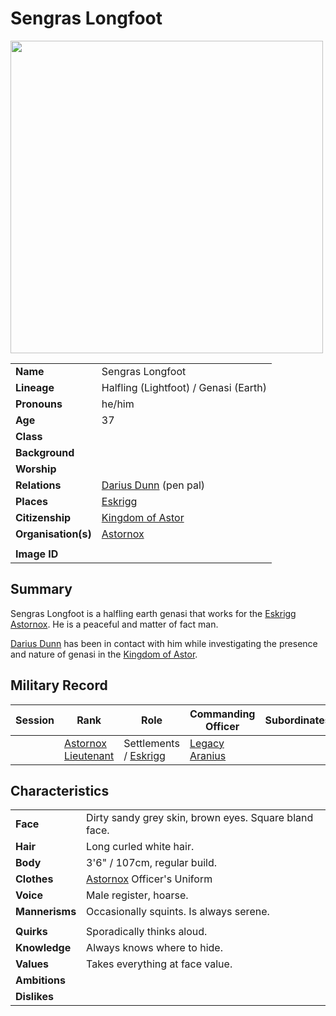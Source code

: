 # Sengras Longfoot

<img src="https://raw.githubusercontent.com/jesskelsall/astarus-images/main/characters/portraits/imageid.png" height="500" />

|||
| --- | --- |
| **Name** | Sengras Longfoot | character.4
| **Lineage** | Halfling (Lightfoot) / Genasi (Earth) |
| **Pronouns** | he/him |
| **Age** | 37 |
| **Class** | |
| **Background** | |
| **Worship** | |
| **Relations** | [Darius Dunn](darius-dunn.md) (pen pal) |
| **Places** | [Eskrigg](../places/cities/eskrigg.md) |
| **Citizenship** | [Kingdom of Astor](../civilisations/kingdom-of-astor/kingdom-of-astor.md) |
| **Organisation(s)** | [Astornox](../organisations/government/astornox/astornox.md) |
|||
| **Image ID** | |

## Summary

Sengras Longfoot is a halfling earth genasi that works for the [Eskrigg](../places/cities/eskrigg.md) [Astornox](../organisations/government/astornox/astornox.md). He is a peaceful and matter of fact man.

[Darius Dunn](darius-dunn.md) has been in contact with him while investigating the presence and nature of genasi in the [Kingdom of Astor](../civilisations/kingdom-of-astor/kingdom-of-astor.md).

## Military Record

| Session | Rank | Role | Commanding Officer | Subordinates |
|:---:| --- | --- | --- | --- |
|| [Astornox Lieutenant](../organisations/government/astornox/ranks/astornox-lieutenant.md) | Settlements / [Eskrigg](../places/cities/eskrigg.md) | [Legacy Aranius](legacy-aranius.md) ||

## Characteristics

| | |
| --- | --- |
| **Face** | Dirty sandy grey skin, brown eyes. Square bland face. | characteristics.2
| **Hair** | Long curled white hair. |
| **Body** | 3'6" / 107cm, regular build. |
| **Clothes** | [Astornox](../organisations/government/astornox/astornox.md) Officer's Uniform |
| **Voice** | Male register, hoarse. |
| **Mannerisms** | Occasionally squints. Is always serene. |
| | |
| **Quirks** | Sporadically thinks aloud. |
| **Knowledge** | Always knows where to hide. |
| **Values** | Takes everything at face value. |
| **Ambitions** | |
| **Dislikes** | |
